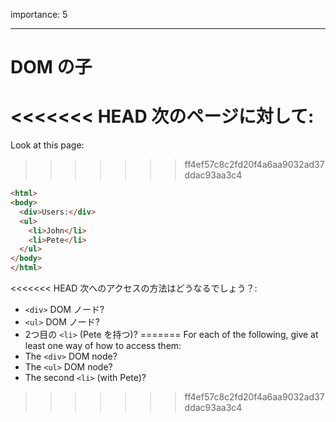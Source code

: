 importance: 5

---

# DOM の子

<<<<<<< HEAD
次のページに対して:
=======
Look at this page:
>>>>>>> ff4ef57c8c2fd20f4a6aa9032ad37ddac93aa3c4

```html
<html>
<body>
  <div>Users:</div>
  <ul>
    <li>John</li>
    <li>Pete</li>
  </ul>
</body>
</html>
```

<<<<<<< HEAD
次へのアクセスの方法はどうなるでしょう？:
- `<div>` DOM ノード?
- `<ul>` DOM ノード?
- 2つ目の `<li>` (Pete を持つ)?
=======
For each of the following, give at least one way of how to access them:
- The `<div>` DOM node?
- The `<ul>` DOM node?
- The second `<li>` (with Pete)?
>>>>>>> ff4ef57c8c2fd20f4a6aa9032ad37ddac93aa3c4
